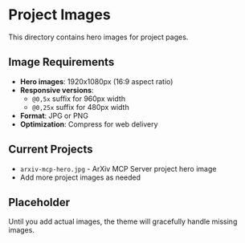 # Project Images

This directory contains hero images for project pages.

## Image Requirements

- **Hero images**: 1920x1080px (16:9 aspect ratio)
- **Responsive versions**: 
  - `@0,5x` suffix for 960px width
  - `@0,25x` suffix for 480px width
- **Format**: JPG or PNG
- **Optimization**: Compress for web delivery

## Current Projects

- `arxiv-mcp-hero.jpg` - ArXiv MCP Server project hero image
- Add more project images as needed

## Placeholder

Until you add actual images, the theme will gracefully handle missing images.